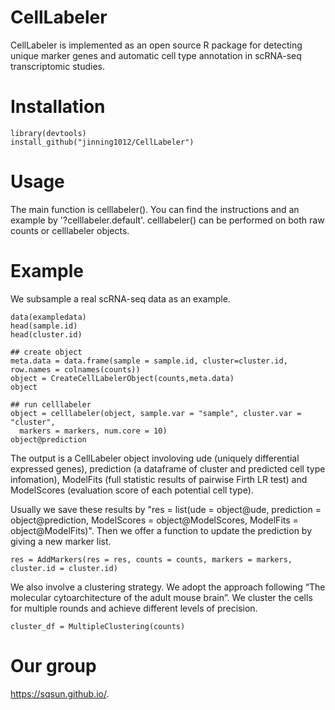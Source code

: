 # CellLabeler
CellLabeler is implemented as an open source R package for detecting unique marker genes and automatic cell type annotation in  scRNA-seq transcriptomic studies. 

# Installation
```{r}
library(devtools)
install_github("jinning1012/CellLabeler")
```
# Usage
The main function is celllabeler(). You can find the instructions and an example by '?celllabeler.default'. celllabeler() can be performed on both raw counts or celllabeler objects. 

# Example
We subsample a real scRNA-seq data as an example. 
```{r}
data(exampledata)
head(sample.id)
head(cluster.id)

## create object
meta.data = data.frame(sample = sample.id, cluster=cluster.id, row.names = colnames(counts))
object = CreateCellLabelerObject(counts,meta.data)
object

## run celllabeler
object = celllabeler(object, sample.var = "sample", cluster.var = "cluster",
  markers = markers, num.core = 10)
object@prediction
```
The output is a CellLabeler object involoving ude (uniquely differential expressed genes), prediction (a dataframe of cluster and predicted cell type infomation), ModelFits (full statistic results of pairwise Firth LR test) and ModelScores (evaluation score of each potential cell type).

Usually we save these results by "res = list(ude = object@ude, prediction = object@prediction, ModelScores = object@ModelScores, ModelFits = object@ModelFits)". Then we offer a function to update the prediction by giving a new marker list.

```{r}
res = AddMarkers(res = res, counts = counts, markers = markers, cluster.id = cluster.id)
```

We also involve a clustering strategy. We adopt the approach following “The molecular cytoarchitecture of the adult mouse brain”. We cluster the cells for multiple rounds and achieve different levels of precision.
```{r}
cluster_df = MultipleClustering(counts)
```


# Our group
https://sqsun.github.io/.
